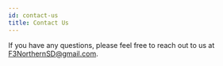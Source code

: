 ```yaml
---
id: contact-us
title: Contact Us
---
```


If you have any questions, please feel free to reach out to us at [F3NorthernSD@gmail.com](mailto:F3NorthernSD@gmail.com).
